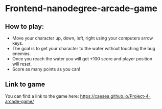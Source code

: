 # Frontend-nanodegree-arcade-game

## How to play:

* Move your character up, down, left, right using your computers arrow keys.
* The goal is to get your character to the water without touching the bug enemies.
* Once you reach the water you will get +100 score and player position will reset.
* Score as many points as you can!

## Link to game

You can find a link to the game here: https://caesea.github.io/Project-4-arcade-game/
